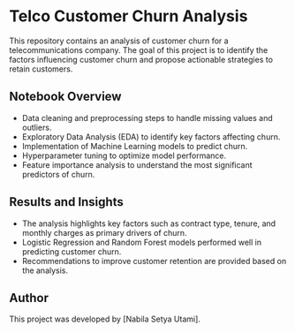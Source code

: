 # Telco Customer Churn Analysis

This repository contains an analysis of customer churn for a telecommunications company. The goal of this project is to identify the factors influencing customer churn and propose actionable strategies to retain customers.

## Notebook Overview

- Data cleaning and preprocessing steps to handle missing values and outliers.
- Exploratory Data Analysis (EDA) to identify key factors affecting churn.
- Implementation of Machine Learning models to predict churn.
- Hyperparameter tuning to optimize model performance.
- Feature importance analysis to understand the most significant predictors of churn.

## Results and Insights

- The analysis highlights key factors such as contract type, tenure, and monthly charges as primary drivers of churn.
- Logistic Regression and Random Forest models performed well in predicting customer churn.
- Recommendations to improve customer retention are provided based on the analysis.

## Author

This project was developed by [Nabila Setya Utami].
